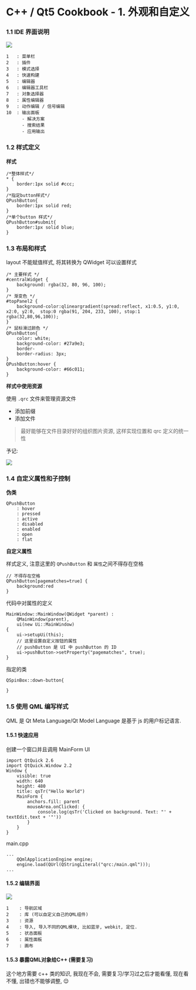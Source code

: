 # C++ / Qt5 Cookbook - 1. 外观和自定义

### 1.1 IDE 界面说明

![](https://file.wulicode.com/yuque/202208/04/14/5639FhsC04Zn.jpg?x-oss-process=image/resize,h_764)

```
1   : 菜单栏
2   : 插件
3   : 模式选择
4   : 快速构建
5   : 编辑器
6   : 编辑器工具栏
7   : 对象选择器
8   : 属性编辑器
9   : 动作编辑 / 信号编辑
10  : 输出面板
      - 解决方案
      - 搜索结果
      - 应用输出
```

### 1.2 样式定义

**样式**

```
/*整体样式*/
* {
    border:1px solid #ccc;
}
/*指定button样式*/
QPushButton{
    border:1px solid red;
}
/*单个button 样式*/
QPushButton#submit{
    border:1px solid blue;
}
```

### 1.3 布局和样式

layout 不能赋值样式, 将其转换为 QWidget 可以设置样式

```
/* 主要样式 */
#centralWidget { 
    background: rgba(32, 80, 96, 100); 
}
/* 渐变色 */
#topPanel2 { 
    background-color:qlineargradient(spread:reflect, x1:0.5, y1:0, x2:0, y2:0,  stop:0 rgba(91, 204, 233, 100), stop:1 rgba(32,80,96,100));
}
/* 鼠标滑过颜色 */
QPushButton{
    color: white;
    background-color: #27a9e3;
    border-
    border-radius: 3px;
}
QPushButton:hover { 
    background-color: #66c011; 
}
```

**样式中使用资源**

使用 `.qrc` 文件来管理资源文件

- 添加前缀
- 添加文件

> 最好能够在文件目录好好的组织图片资源, 这样实现位置和 qrc 定义的统一性

予记:

![](https://file.wulicode.com/yuque/202208/04/14/5639Cg3MKzUQ.jpg?x-oss-process=image/resize,h_622)

### 1.4 自定义属性和子控制

**伪类**

```
QPushButton 
    : hover
    : pressed
    : active
    : disabled
    : enabled
    : open
    : flat
```

**自定义属性**

样式定义, 注意这里的 `QPushButton` 和 `属性`之间不得存在空格

```
// 不得存在空格
QPushButton[pagematches=true] {
    background:red
}
```

代码中对属性的定义

```
MainWindow::MainWindow(QWidget *parent) :
    QMainWindow(parent),
    ui(new Ui::MainWindow)
{
    ui->setupUi(this);
    // 这里设置自定义按钮的属性
    // pushButton 是 UI 中 pushButton 的 ID
    ui->pushButton->setProperty("pagematches", true);
}
```

指定的类

```
QSpinBox::down-button{
    
}
```

### 1.5 使用 QML 编写样式

QML 是 Qt Meta Language/Qt Model Language 是基于 js 的用户标记语言.

#### 1.5.1 快速应用

创建一个窗口并且调用 MainForm UI

```
import QtQuick 2.6
import QtQuick.Window 2.2
Window {
    visible: true
    width: 640
    height: 480
    title: qsTr("Hello World")
    MainForm {
        anchors.fill: parent
        mouseArea.onClicked: {
            console.log(qsTr('Clicked on background. Text: "' + textEdit.text + '"'))
        }
    }
}
```

main.cpp

```
...
    QQmlApplicationEngine engine;
    engine.load(QUrl(QStringLiteral("qrc:/main.qml")));
...
```

#### 1.5.2 编辑界面

![](https://file.wulicode.com/yuque/202208/04/14/5640U4ohQaUm.jpg?x-oss-process=image/resize,h_754)

```
1    : 导航区域
2    : 库 (可以自定义自己的QML组件)
3    : 资源
4    : 导入, 导入不同的QML模块, 比如蓝牙, webkit, 定位.
5    : 状态面板
6    : 属性面板
7    : 画布
```

#### 1.5.3 暴露QML对象给C++ (需要复习)

这个地方需要 c++ 类的知识, 我现在不会, 需要复习/学习过之后才能看懂, 现在看不懂, 出错也不能够调整, 😌

